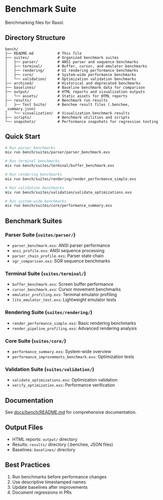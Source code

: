 # Benchmark Suite

Benchmarking files for Raxol.

## Directory Structure

```
bench/
├── README.md           # This file
├── suites/             # Organized benchmark suites
│   ├── parser/         # ANSI parser and sequence benchmarks
│   ├── terminal/       # Buffer, cursor, and emulator benchmarks
│   ├── rendering/      # UI rendering performance benchmarks
│   ├── core/           # System-wide performance benchmarks
│   └── validation/     # Optimization validation benchmarks
├── archived/           # Historical and deprecated benchmarks
├── baselines/          # Baseline benchmark data for comparison
├── output/             # HTML reports and visualization outputs
│   └── assets/         # Static assets for HTML reports
├── results/            # Benchmark run results
│   ├── Test Suite/     # Benchee result files (.benchee, _summary.json)
│   └── visualization/  # Visualization benchmark results
├── scripts/            # Benchmark utilities and scripts
└── snapshots/          # Performance snapshots for regression testing
```

## Quick Start

```bash
# Run parser benchmarks
mix run bench/suites/parser/parser_benchmark.exs

# Run terminal benchmarks
mix run bench/suites/terminal/buffer_benchmark.exs

# Run rendering benchmarks
mix run bench/suites/rendering/render_performance_simple.exs

# Run validation benchmarks
mix run bench/suites/validation/validate_optimizations.exs

# Run system-wide benchmarks
mix run bench/suites/core/performance_summary.exs
```

## Benchmark Suites

### Parser Suite (`suites/parser/`)
- `parser_benchmark.exs`: ANSI parser performance
- `ansi_profile.exs`: ANSI sequence processing
- `parser_chain_profile.exs`: Parser state chain
- `sgr_comparison.exs`: SGR sequence benchmarks

### Terminal Suite (`suites/terminal/`)
- `buffer_benchmark.exs`: Screen buffer performance
- `cursor_benchmark.exs`: Cursor movement benchmarks
- `emulator_profiling.exs`: Terminal emulator profiling
- `lite_emulator_test.exs`: Lightweight emulator tests

### Rendering Suite (`suites/rendering/`)
- `render_performance_simple.exs`: Basic rendering benchmarks
- `render_pipeline_profiling.exs`: Advanced rendering analysis

### Core Suite (`suites/core/`)
- `performance_summary.exs`: System-wide overview
- `performance_improvements_benchmark.exs`: Optimization tests

### Validation Suite (`suites/validation/`)
- `validate_optimizations.exs`: Optimization validation
- `verify_optimization.exs`: Performance verification

## Documentation

See [docs/bench/README.md](../docs/bench/README.md) for comprehensive documentation.

## Output Files

- HTML reports: `output/` directory
- Results: `results/` directory (.benchee, JSON files)
- Baselines: `baselines/` directory

## Best Practices

1. Run benchmarks before performance changes
2. Use descriptive timestamped names
3. Update baselines after improvements
4. Document regressions in PRs